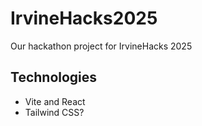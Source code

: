 # IrvineHacks2025

Our hackathon project for IrvineHacks 2025

## Technologies
- Vite and React
- Tailwind CSS?
